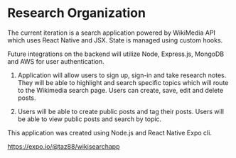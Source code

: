 # Research Organization

The current iteration is a search application powered by WikiMedia API which uses React Native and JSX. State is managed using custom hooks. 

Future integrations on the backend will utilize Node, Express.js, MongoDB and AWS for user authentication. 
1. Application will allow users to sign up, sign-in and take research notes. They will be able to highlight and search specific topics which will route to the Wikimedia search page. Users can create, save, edit and delete posts. 

2. Users will be able to create public posts and tag their posts. Users will be able to view public posts and search by topic. 


This application was created using Node.js and React Native Expo cli. 

https://expo.io/@taz88/wikisearchapp

